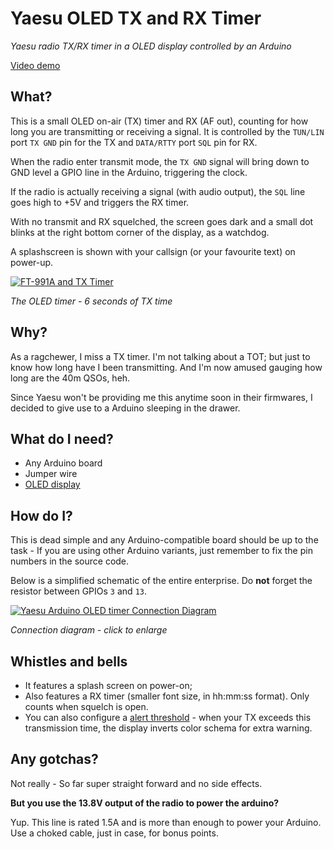 # Yaesu OLED TX and RX Timer
*Yaesu radio TX/RX timer in a OLED display controlled by an Arduino*

[Video demo](https://www.youtube.com/watch?v=AhdzXkJfJBs)

## What?

This is a small OLED on-air (TX) timer and RX (AF out), counting for how long you are transmitting or receiving a signal. It is controlled by the `TUN/LIN` port `TX GND` pin for the TX and `DATA/RTTY` port `SQL` pin for RX.

When the radio enter transmit mode, the `TX GND` signal will bring down to GND level a GPIO line in the Arduino, triggering the clock.

If the radio is actually receiving a signal (with audio output), the `SQL` line goes high to +5V and triggers the RX timer.

With no transmit and RX squelched, the screen goes dark and a small dot blinks at the right bottom corner of the display, as a watchdog.

A splashscreen is shown with your callsign (or your favourite text) on power-up.

[![FT-991A and TX Timer](https://rf3.org:8443/q/yaesu-timer/yaesu-ft991a-tx-counter-scaled.jpg)](https://rf3.org:8443/q/yaesu-timer/yaesu-ft991a-tx-counter.jpg)

*The OLED timer - 6 seconds of TX time*

## Why?

As a ragchewer, I miss a TX timer. I'm not talking about a TOT; but just to know how long have I been transmitting. And I'm now amused gauging how long are the 40m QSOs, heh.

Since Yaesu won't be providing me this anytime soon in their firmwares, I decided to give use to a Arduino sleeping in the drawer.

## What do I need?

* Any Arduino board
* Jumper wire
* [OLED display](https://www.aliexpress.com/item/32819880935.html?spm=a2g0s.9042311.0.0.63724c4drSiqbI)

## How do I?

This is dead simple and any Arduino-compatible board should be up to the task - If you are using other Arduino variants, just remember to fix the pin numbers in the source code.

Below is a simplified schematic of the entire enterprise. Do **not** forget the resistor between GPIOs `3` and `13`.

[![Yaesu Arduino OLED timer Connection Diagram](https://rf3.org:8443/q/yaesu-timer/yaesu-arduino-tx-rx-timer-pinout.jpg)](https://rf3.org:8443/q/yaesu-timer/yaesu-arduino-tx-timer-pinout.png)

*Connection diagram - click to enlarge*

## Whistles and bells
* It features a splash screen on power-on;
* Also features a RX timer (smaller font size, in hh:mm:ss format). Only counts when squelch is open.
* You can also configure a [alert threshold](https://github.com/rfrht/Yaesu-OLED-TX-Timer/blob/master/yaesu-oled-tx-timer.ino#L19) - when your TX exceeds this transmission time, the display inverts color schema for extra warning.

## Any gotchas?

Not really - So far super straight forward and no side effects.

**But you use the 13.8V output of the radio to power the arduino?**

Yup. This line is rated 1.5A and is more than enough to power your Arduino. Use a choked cable, just in case, for bonus points.
